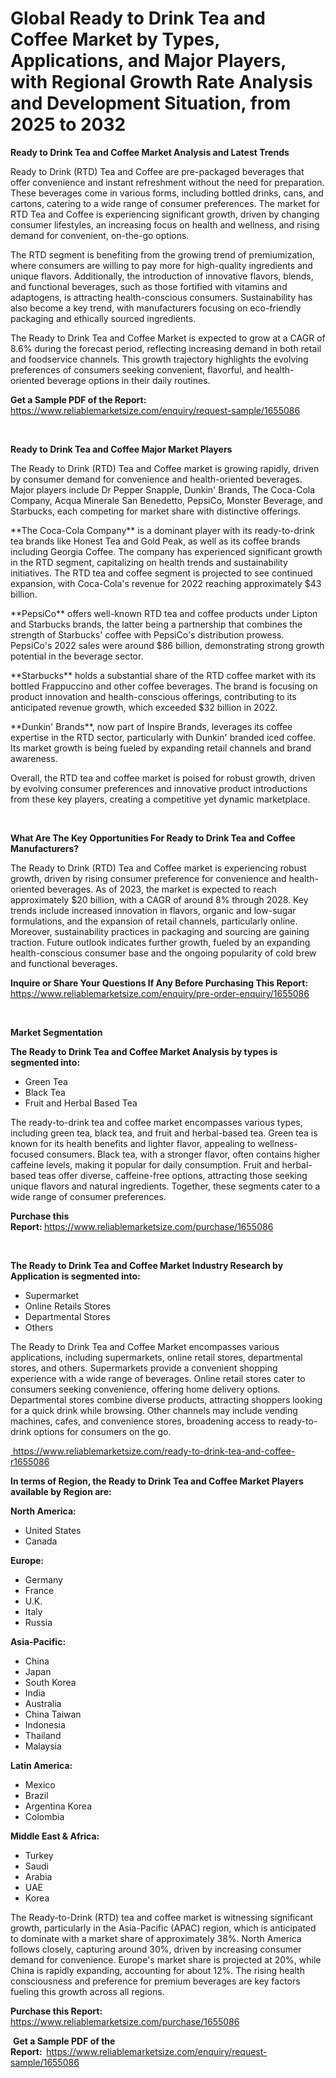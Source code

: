 <p><h1>Global Ready to Drink Tea and Coffee Market by Types, Applications, and Major Players, with Regional Growth Rate Analysis and Development Situation, from 2025 to 2032</h1></p><p><strong>Ready to Drink Tea and Coffee Market Analysis and Latest Trends</strong></p>
<p><p>Ready to Drink (RTD) Tea and Coffee are pre-packaged beverages that offer convenience and instant refreshment without the need for preparation. These beverages come in various forms, including bottled drinks, cans, and cartons, catering to a wide range of consumer preferences. The market for RTD Tea and Coffee is experiencing significant growth, driven by changing consumer lifestyles, an increasing focus on health and wellness, and rising demand for convenient, on-the-go options.</p><p>The RTD segment is benefiting from the growing trend of premiumization, where consumers are willing to pay more for high-quality ingredients and unique flavors. Additionally, the introduction of innovative flavors, blends, and functional beverages, such as those fortified with vitamins and adaptogens, is attracting health-conscious consumers. Sustainability has also become a key trend, with manufacturers focusing on eco-friendly packaging and ethically sourced ingredients.</p><p>The Ready to Drink Tea and Coffee Market is expected to grow at a CAGR of 8.6% during the forecast period, reflecting increasing demand in both retail and foodservice channels. This growth trajectory highlights the evolving preferences of consumers seeking convenient, flavorful, and health-oriented beverage options in their daily routines.</p></p>
<p><strong>Get a Sample PDF of the Report:&nbsp;</strong> <a href="https://www.reliablemarketsize.com/enquiry/request-sample/1655086?utm_campaign=2989&utm_medium=2&utm_source=Github&utm_content=ia&utm_term=16042025&utm_id=ready-to-drink-tea-and-coffee">https://www.reliablemarketsize.com/enquiry/request-sample/1655086</a></p>
<p>&nbsp;</p>
<p><strong>Ready to Drink Tea and Coffee Major Market Players</strong></p>
<p><p>The Ready to Drink (RTD) Tea and Coffee market is growing rapidly, driven by consumer demand for convenience and health-oriented beverages. Major players include Dr Pepper Snapple, Dunkin' Brands, The Coca-Cola Company, Acqua Minerale San Benedetto, PepsiCo, Monster Beverage, and Starbucks, each competing for market share with distinctive offerings.</p><p>**The Coca-Cola Company** is a dominant player with its ready-to-drink tea brands like Honest Tea and Gold Peak, as well as its coffee brands including Georgia Coffee. The company has experienced significant growth in the RTD segment, capitalizing on health trends and sustainability initiatives. The RTD tea and coffee segment is projected to see continued expansion, with Coca-Cola's revenue for 2022 reaching approximately $43 billion.</p><p>**PepsiCo** offers well-known RTD tea and coffee products under Lipton and Starbucks brands, the latter being a partnership that combines the strength of Starbucks' coffee with PepsiCo's distribution prowess. PepsiCo's 2022 sales were around $86 billion, demonstrating strong growth potential in the beverage sector.</p><p>**Starbucks** holds a substantial share of the RTD coffee market with its bottled Frappuccino and other coffee beverages. The brand is focusing on product innovation and health-conscious offerings, contributing to its anticipated revenue growth, which exceeded $32 billion in 2022.</p><p>**Dunkin' Brands**, now part of Inspire Brands, leverages its coffee expertise in the RTD sector, particularly with Dunkin' branded iced coffee. Its market growth is being fueled by expanding retail channels and brand awareness. </p><p>Overall, the RTD tea and coffee market is poised for robust growth, driven by evolving consumer preferences and innovative product introductions from these key players, creating a competitive yet dynamic marketplace.</p></p>
<p>&nbsp;</p>
<p><strong>What Are The Key Opportunities For Ready to Drink Tea and Coffee Manufacturers?</strong></p>
<p><p>The Ready to Drink (RTD) Tea and Coffee market is experiencing robust growth, driven by rising consumer preference for convenience and health-oriented beverages. As of 2023, the market is expected to reach approximately $20 billion, with a CAGR of around 8% through 2028. Key trends include increased innovation in flavors, organic and low-sugar formulations, and the expansion of retail channels, particularly online. Moreover, sustainability practices in packaging and sourcing are gaining traction. Future outlook indicates further growth, fueled by an expanding health-conscious consumer base and the ongoing popularity of cold brew and functional beverages.</p></p>
<p><strong>Inquire or Share Your Questions If Any Before Purchasing This Report:</strong> <a href="https://www.reliablemarketsize.com/enquiry/pre-order-enquiry/1655086?utm_campaign=2989&utm_medium=2&utm_source=Github&utm_content=ia&utm_term=16042025&utm_id=ready-to-drink-tea-and-coffee">https://www.reliablemarketsize.com/enquiry/pre-order-enquiry/1655086</a></p>
<p>&nbsp;</p>
<p><strong>Market Segmentation</strong></p>
<p><strong>The Ready to Drink Tea and Coffee Market Analysis by types is segmented into:</strong></p>
<p><ul><li>Green Tea</li><li>Black Tea</li><li>Fruit and Herbal Based Tea</li></ul></p>
<p><p>The ready-to-drink tea and coffee market encompasses various types, including green tea, black tea, and fruit and herbal-based tea. Green tea is known for its health benefits and lighter flavor, appealing to wellness-focused consumers. Black tea, with a stronger flavor, often contains higher caffeine levels, making it popular for daily consumption. Fruit and herbal-based teas offer diverse, caffeine-free options, attracting those seeking unique flavors and natural ingredients. Together, these segments cater to a wide range of consumer preferences.</p></p>
<p><strong>Purchase this Report:&nbsp;</strong><a href="https://www.reliablemarketsize.com/purchase/1655086?utm_campaign=2989&utm_medium=2&utm_source=Github&utm_content=ia&utm_term=16042025&utm_id=ready-to-drink-tea-and-coffee">https://www.reliablemarketsize.com/purchase/1655086</a></p>
<p>&nbsp;</p>
<p><strong>The Ready to Drink Tea and Coffee Market Industry Research by Application is segmented into:</strong></p>
<p><ul><li>Supermarket</li><li>Online Retails Stores</li><li>Departmental Stores</li><li>Others</li></ul></p>
<p><p>The Ready to Drink Tea and Coffee Market encompasses various applications, including supermarkets, online retail stores, departmental stores, and others. Supermarkets provide a convenient shopping experience with a wide range of beverages. Online retail stores cater to consumers seeking convenience, offering home delivery options. Departmental stores combine diverse products, attracting shoppers looking for a quick drink while browsing. Other channels may include vending machines, cafes, and convenience stores, broadening access to ready-to-drink options for consumers on the go.</p></p>
<p><a href="https://www.reliablemarketsize.com/ready-to-drink-tea-and-coffee-r1655086?utm_campaign=2989&utm_medium=2&utm_source=Github&utm_content=ia&utm_term=16042025&utm_id=ready-to-drink-tea-and-coffee">&nbsp;https://www.reliablemarketsize.com/ready-to-drink-tea-and-coffee-r1655086</a></p>
<p><strong>In terms of Region, the Ready to Drink Tea and Coffee Market Players available by Region are:</strong></p>
<p>
    <p> <strong> North America: </strong>
        <ul>
            <li>United States</li>
            <li>Canada</li>
        </ul>
        </p> 
    <p> <strong> Europe: </strong>
        <ul>
            <li>Germany</li>
            <li>France</li>
            <li>U.K.</li>
            <li>Italy</li>
            <li>Russia</li>
        </ul>
        </p> 
    <p> <strong> Asia-Pacific: </strong>
        <ul>
            <li>China</li>
            <li>Japan</li>
            <li>South Korea</li>
            <li>India</li>
            <li>Australia</li>
            <li>China Taiwan</li>
            <li>Indonesia</li>
            <li>Thailand</li>
            <li>Malaysia</li>
        </ul>
        </p> 
    <p> <strong> Latin America: </strong>
        <ul>
            <li>Mexico</li>
            <li>Brazil</li>
            <li>Argentina Korea</li>
            <li>Colombia</li>
        </ul>
        </p> 
    <p> <strong> Middle East & Africa: </strong>
        <ul>
            <li>Turkey</li>
            <li>Saudi</li>
            <li>Arabia</li>
            <li>UAE</li>
            <li>Korea</li>
        </ul>
    </p>
    </p>
<p><p>The Ready-to-Drink (RTD) tea and coffee market is witnessing significant growth, particularly in the Asia-Pacific (APAC) region, which is anticipated to dominate with a market share of approximately 38%. North America follows closely, capturing around 30%, driven by increasing consumer demand for convenience. Europe's market share is projected at 20%, while China is rapidly expanding, accounting for about 12%. The rising health consciousness and preference for premium beverages are key factors fueling this growth across all regions.</p></p>
<p><strong>Purchase this Report: </strong><a href="https://www.reliablemarketsize.com/purchase/1655086?utm_campaign=2989&utm_medium=2&utm_source=Github&utm_content=ia&utm_term=16042025&utm_id=ready-to-drink-tea-and-coffee">https://www.reliablemarketsize.com/purchase/1655086</a></p>
<p>&nbsp;<strong>Get a Sample PDF of the Report:&nbsp;&nbsp;</strong><a href="https://www.reliablemarketsize.com/enquiry/request-sample/1655086?utm_campaign=2989&utm_medium=2&utm_source=Github&utm_content=ia&utm_term=16042025&utm_id=ready-to-drink-tea-and-coffee">https://www.reliablemarketsize.com/enquiry/request-sample/1655086</a></p>
<p><strong></strong></p>
<p><p></p><p></p><p></p></p>